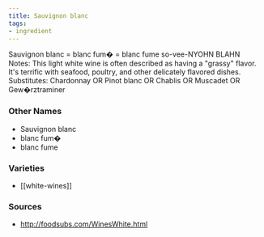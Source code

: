 ```yaml
---
title: Sauvignon blanc
tags:
- ingredient
---
```

Sauvignon blanc = blanc fum� = blanc fume so-vee-NYOHN BLAHN Notes: This light white wine is often described as having a "grassy" flavor. It's terrific with seafood, poultry, and other delicately flavored dishes. Substitutes: Chardonnay OR Pinot blanc OR Chablis OR Muscadet OR Gew�rztraminer

### Other Names

* Sauvignon blanc
* blanc fum�
* blanc fume

### Varieties

* [[white-wines]]

### Sources
* http://foodsubs.com/WinesWhite.html

